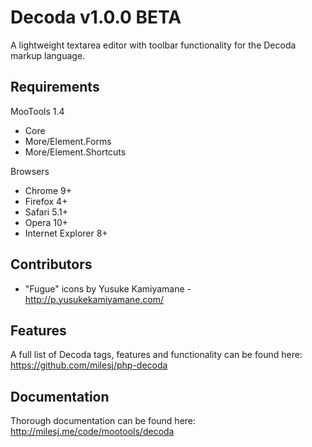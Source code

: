 # Decoda v1.0.0 BETA #

A lightweight textarea editor with toolbar functionality for the Decoda markup language.

## Requirements ##

MooTools 1.4
* Core
* More/Element.Forms
* More/Element.Shortcuts

Browsers
* Chrome 9+
* Firefox 4+
* Safari 5.1+
* Opera 10+
* Internet Explorer 8+

## Contributors ##

* "Fugue" icons by Yusuke Kamiyamane - http://p.yusukekamiyamane.com/

## Features ##

A full list of Decoda tags, features and functionality can be found here: https://github.com/milesj/php-decoda

## Documentation ##

Thorough documentation can be found here: http://milesj.me/code/mootools/decoda